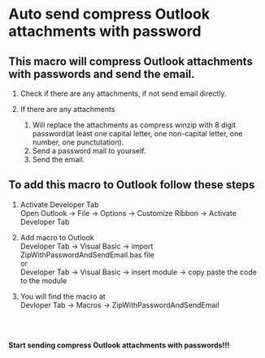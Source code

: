 
# Auto send compress Outlook attachments with password
## This macro will compress Outlook attachments with passwords and send the email.
1. Check if there are any attachments, if not send email directly.

2. If there are any attachments
   1. Will replace the attachments as compress winzip with 8 digit password(at least one capital letter, one non-capital letter, one number, one punctutation).
   2. Send a password mail to yourself.
   3. Send the email.


## To add this macro to Outlook follow these steps
1. Activate Developer Tab <br />
  Open Outlook -> File -> Options -> Customize Ribbon -> Activate Developer Tab

2. Add macro to Outlook <br />
  Developer Tab -> Visual Basic -> import ZipWithPasswordAndSendEmail.bas file  <br />
  or  <br />
  Developer Tab -> Visual Basic -> insert module -> copy paste the code to the module

3. You will find the macro at <br />
  Devloper Tab -> Macros -> ZipWithPasswordAndSendEmail
<br />
<br />

**Start sending compress Outlook attachments with passwords!!!**
